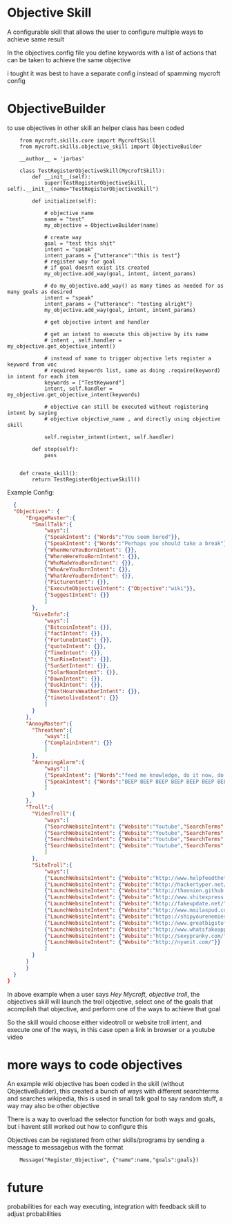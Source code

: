 Objective Skill
=====================

A configurable skill that allows the user to configure multiple ways to achieve same result

In the objectives.config file you define keywords with a list of actions that can be taken to achieve the same objective

i tought it was best to have a separate config instead of spamming mycroft config

# ObjectiveBuilder

to use objectives in other skill an helper class has been coded

        from mycroft.skills.core import MycroftSkill
        from mycroft.skills.objective_skill import ObjectiveBuilder

        __author__ = 'jarbas'

        class TestRegisterObjectiveSkill(MycroftSkill):
            def __init__(self):
                super(TestRegisterObjectiveSkill, self).__init__(name="TestRegisterObjectiveSkill")

            def initialize(self):

                # objective name
                name = "test"
                my_objective = ObjectiveBuilder(name)

                # create way
                goal = "test this shit"
                intent = "speak"
                intent_params = {"utterance":"this is test"}
                # register way for goal
                # if goal doesnt exist its created
                my_objective.add_way(goal, intent, intent_params)

                # do my_objective.add_way() as many times as needed for as many goals as desired
                intent = "speak"
                intent_params = {"utterance": "testing alright"}
                my_objective.add_way(goal, intent, intent_params)

                # get objective intent and handler

                # get an intent to execute this objective by its name
                # intent , self.handler = my_objective.get_objective_intent()

                # instead of name to trigger objective lets register a keyword from voc
                # required keywords list, same as doing .require(keyword) in intent for each item
                keywords = ["TestKeyword"]
                intent, self.handler = my_objective.get_objective_intent(keywords)

                # objective can still be executed without registering intent by saying
                # objective objective_name , and directly using objective skill

                self.register_intent(intent, self.handler)

            def stop(self):
                pass


        def create_skill():
            return TestRegisterObjectiveSkill()


Example Config:

```json
  {
  "Objectives": {
      "EngageMaster":{
        "SmallTalk":{
            "ways":[
            {"SpeakIntent": {"Words":"You seem bored"}},
            {"SpeakIntent": {"Words":"Perhaps you should take a break"}},
            {"WhenWereYouBornIntent": {}},
            {"WhereWereYouBornIntent": {}},
            {"WhoMadeYouBornIntent": {}},
            {"WhoAreYouBornIntent": {}},
            {"WhatAreYouBornIntent": {}},
            {"Picturentent": {}},
            {"ExecuteObjectiveIntent": {"Objective":"wiki"}},
            {"SuggestIntent": {}}
            ]
        },
        "GiveInfo":{
            "ways":[
            {"BitcoinIntent": {}},
            {"factIntent": {}},
            {"FortuneIntent": {}},
            {"quoteIntent": {}},
            {"TimeIntent": {}},
            {"SunRiseIntent": {}},
            {"SunSetIntent": {}},
            {"SolarNoonIntent": {}},
            {"DawnIntent": {}},
            {"DuskIntent": {}},
            {"NextHoursWeatherIntent": {}},
            {"timetoliveIntent": {}}
            ]
        }
      },
      "AnnoyMaster":{
        "Threathen":{
            "ways":[
            {"ComplainIntent": {}}
            ]
        },
        "AnnoyingAlarm":{
            "ways":[
            {"SpeakIntent": {"Words":"feed me knowledge, do it now, do it, do it, do it, do it, do it, do it now, do it, do it, do it, do it, do it, do it now, do it, do it, do it, do it, do it"}},
            {"SpeakIntent": {"Words":"BEEP BEEP BEEP BEEP BEEP BEEP BEEP BEEP BEEP BEEP BEEP BEEP BEEP BEEP BEEP BEEP BEEP BEEP BEEP BEEP BEEP BEEP BEEP BEEP BEEP BEEP BEEP BEEP BEEP BEEP BEEP BEEP BEEP BEEP BEEP"}}
            ]
        }
      },
      "Troll":{
        "VideoTroll":{
            "ways":[
            {"SearchWebsiteIntent": {"Website":"Youtube","SearchTerms":"Trololo Video"}},
            {"SearchWebsiteIntent": {"Website":"Youtube","SearchTerms":"arnold schwarzenegger quotes"}},
            {"SearchWebsiteIntent": {"Website":"Youtube","SearchTerms":"narwhals 10 hour"}},
            {"SearchWebsiteIntent": {"Website":"Youtube","SearchTerms":"amazing horse 10 hour"}}
            ]
        },
        "SiteTroll":{
            "ways":[
            {"LaunchWebsiteIntent": {"Website":"http://www.helpfeedthetroll.com/"}},
            {"LaunchWebsiteIntent": {"Website":"http://hackertyper.net/"}},
            {"LaunchWebsiteIntent": {"Website":"http://theonion.github.io/fartscroll.js/"}},
            {"LaunchWebsiteIntent": {"Website":"http://www.shitexpress.com/"}},
            {"LaunchWebsiteIntent": {"Website":"http://fakeupdate.net/"}},
            {"LaunchWebsiteIntent": {"Website":"http://www.mailaspud.com/"}},
            {"LaunchWebsiteIntent": {"Website":"https://shipyourenemiesglitter.com/"}},
            {"LaunchWebsiteIntent": {"Website":"http://www.greatbigstuff.com/"}},
            {"LaunchWebsiteIntent": {"Website":"http://www.whatsfakeapp.com/en/"}},
            {"LaunchWebsiteIntent": {"Website":"http://sexypranky.com/"}},
            {"LaunchWebsiteIntent": {"Website":"http://nyanit.com/"}}
            ]
        }
      }
      }
  }
}
```

In above example when a user says *Hey Mycroft, objective troll*, the objectives skill will launch the troll objective, select one of the goals that acomplish that objective, and perform one of the ways to achieve that goal

So the skill would choose either videotroll or website troll intent, and execute one of the ways, in this case open a link in browser or a youtube video



# more ways to code objectives

An example wiki objective has been coded in the skill (without ObjectiveBuilder), this created a bunch of ways with different searchterms and searches wikipedia, this is used in small talk goal to say random stuff, a way may also be other objective

There is a way to overload the selector function for both ways and goals, but i havent still worked out how to configure this

Objectives can be registered from other skills/programs by sending a message to messagebus with the format

        Message("Register_Objective", {"name":name,"goals":goals})

 # future

 probabilities for each way executing, integration with feedback skill to adjust probabilities
